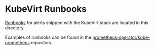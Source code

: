 # KubeVirt Runbooks

[Runbooks](https://en.wikipedia.org/wiki/Runbook) for alerts shipped with the KubeVirt stack are located in this directory.

Examples of runbooks can be found in the [prometheus-operator/kube-prometheus](https://github.com/prometheus-operator/kube-prometheus/wiki/Runbooks) repository.

